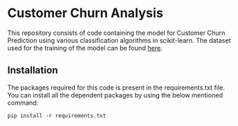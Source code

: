 # Customer Churn Analysis

This repository consists of code containing the model for Customer Churn Prediction using various classification algorithms in scikit-learn. The dataset used for the training of the model can be found [here](https://community.watsonanalytics.com/wp-content/uploads/2015/03/WA_Fn-UseC_-Telco-Customer-Churn.csv).

## Installation
The packages required for this code is present in the requirements.txt file. You can install all the dependent packages by using the below mentioned command:

`pip install -r requirements.txt`

